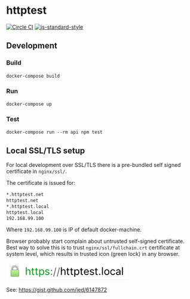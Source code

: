 # httptest

[![Circle CI](https://circleci.com/gh/svagi/httptest.svg?style=shield)](https://circleci.com/gh/svagi/httptest)
[![js-standard-style](https://img.shields.io/badge/code%20style-standard-brightgreen.svg)](http://standardjs.com/)

## Development

### Build
```
docker-compose build
```

### Run
```
docker-compose up
```

### Test
```
docker-compose run --rm api npm test
```

## Local SSL/TLS setup

For local development over SSL/TLS there is a pre-bundled self signed
certificate in `nginx/ssl/`.

The certificate is issued for:
```
*.httptest.net
httptest.net
*.httptest.local
httptest.local
192.168.99.100
```

Where `192.168.99.100` is IP of default docker-machine.

Browser probably start complain about untrusted self-signed certificate.
Best way to solve this is to trust `nginx/ssl/fullchain.crt` certificate at system level,
which results in trusted icon (green lock) in any browser.

![trust](trust.png)

See: https://gist.github.com/jed/6147872
